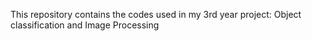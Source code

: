 This repository contains the codes used in my 3rd year project: Object classification and Image Processing
